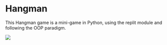 # Hangman
This Hangman game is a mini-game in Python, using the replit module and following the OOP paradigm. 

![](https://github.com/LFerOrtiz/Hangman/blob/master/img/Gif_Hangman.gif)
